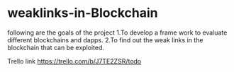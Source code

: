# weaklinks-in-Blockchain

following are the goals of the project
1.To develop a frame work to evaluate different blockchains and dapps.
2.To find out the weak links in the blockchain that can be exploited.


Trello link https://trello.com/b/J7TE2ZSR/todo
